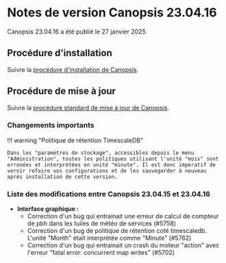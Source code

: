 # Notes de version Canopsis 23.04.16

Canopsis 23.04.16 a été publié le 27 janvier 2025.

## Procédure d'installation

Suivre la [procédure d'installation de Canopsis](../guide-administration/installation/index.md).

## Procédure de mise à jour

Suivre la [procédure standard de mise à jour de Canopsis](../guide-administration/mise-a-jour/index.md).

### Changements importants

!!! warning "Politique de rétention TimescaleDB"

    Dans les "paramètres de stockage", accessibles depuis le menu "Administration", toutes les politiques utilisant l'unité "mois" sont erronées et interprétées en unité "minute". Il est donc impératif de vernir refaire vos configurations et de les sauvegarder à nouveau après installation de cette version.

### Liste des modifications entre Canopsis 23.04.15 et 23.04.16

*  **Interface graphique :**
    * Correction d'un bug qui entrainait une erreur de calcul de compteur de pbh dans les tuiles de météo de services (#5758)
    * Correction d'un bug de politique de rétention coté timescaledb. L'unité "Month" était interprétée comme "Minute" (#5762)
    * Correction d'un bug qui entrainait un crash du moteur "action" avec l'erreur "fatal error: concurrent map writes" (#5702)
